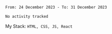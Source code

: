 <!--START_SECTION:waka-->

```txt
From: 24 December 2023 - To: 31 December 2023

No activity tracked
```

<!--END_SECTION:waka-->
My Stack: `HTML, CSS, JS, React`
